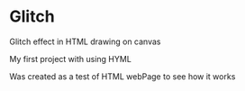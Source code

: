 # Glitch
Glitch effect in HTML drawing on canvas

My first project with using HYML

Was created as a test of HTML webPage to see how it works
